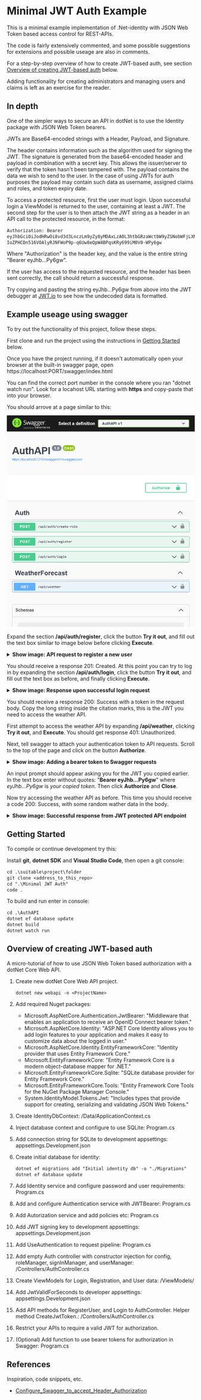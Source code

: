 # Minimal JWT Auth Example

This is a minimal example implementation of .Net-identity with JSON Web Token
based access control for REST-APIs. 

The code is fairly extensively commented, and some possible suggestions for
extensions and possible useage are also in comments.

For a step-by-step overview of how to create JWT-based auth, see section
[Overview of creating JWT-based auth](#Overview-of-creating-JWT-based-auth)
below.

Adding functionality for creating administrators and managing users and claims
is left as an exercise for the reader.

## In depth

One of the simpler ways to secure an API in dotNet is to use the Identity package
with JSON Web Token bearers.

JWTs are Base64-encoded strings with a Header, Payload, and Signature.

The header contains information such as the algorithm used for signing the JWT.
The signature is generated from the base64-encoded header and payload in combination
with a secret key. This allows the issuer/server to verify that the token hasn't
been tampered with.
The payload contains the data we wish to send to the user. In the case of
using JWTs for auth purposes the payload may contain such data as username,
assigned claims and roles, and token expiry date.

To access a protected resource, first the user must login. Upon successful login
a ViewModel is returned to the user, containing at least a JWT.
The second step for the user is to then attach the JWT string as a header in
an API call to the protected resource, in the format:

```
Authorization: Bearer eyJhbGciOiJodHRwOi8vd3d3LnczLm9yZy8yMDAxLzA0L3htbGRzaWctbW9yZSNobWFjLXNoYTUxMiIsInR5cCI6IkpXVCJ9.eyJVc2VyIjoidHJ1ZSIsImh0dHA6Ly9zY2hlbWFzLnhtbHNvYXAub3JnL3dzLzIwMDUvMDUvaWRlbnRpdHkvY2xhaW1zL25hbWUiOiJqb2huQGV4YW1wbGUuY29tIiwiaHR0cDovL3NjaGVtYXMueG1sc29hcC5vcmcvd3MvMjAwNS8wNS9pZGVudGl0eS9jbGFpbXMvZW1haWxhZGRyZXNzIjoiam9obkBleGFtcGxlLmNvbSIsIm5iZiI6MTY1MjAzMzY2NSwiZXhwIjoxNjUyMTIwMDY1fQ.65PwkhVizr79EU425V5h496cUos-IoZPHCDn516VOAlyRJNFWoP9p-q6Uw8eQpW4BPqsKRy699iM0V0-WPy6gw
```

Where "Authorization" is the header key, and the value is the entire string
"Bearer eyJhb...Py6gw".

If the user has access to the requested resource, and the header has been sent
correctly, the call should return a successful response.

Try copying and pasting the string eyJhb...Py6gw from above into the JWT debugger
at [JWT.io](https://jwt.io/) to see how the undecoded data is formatted.

## Example useage using swagger

To try out the functionality of this project, follow these steps.

First clone and run the project using the instructions in
[Getting Started](#Getting-Started) below.

Once you have the project running, if it doesn't automatically open your browser
at the built-in swagger page, open https://localhost:PORT/swagger/index.html

You can find the correct port number in the console where you ran
"dotnet watch run". Look for a locahost URL starting with **https** and
copy-paste that into your browser.

You should arrove at a page similar to this:

![Swagger User Interface](https://raw.githubusercontent.com/mikosken/MinimalJwtAuth/master/readme_images/Swagger_UI_1.png)

Expand the section **/api/auth/register**, click the button **Try it out**, and
fill out the text box similar to image below before clicking **Execute**.

<details>
    <summary><b>Show image: API request to register a new user</b></summary>
    ![API request to register a new user](https://raw.githubusercontent.com/mikosken/MinimalJwtAuth/master/readme_images/Swagger_UI_2_register_request.png)
</details>


You should receive a response 201: Created. At this point you can try to log in
by expanding the section **/api/auth/login**, click the button **Try it out**,
and fill out the text box as before, and finally clicking **Execute**.

<details>
    <summary><b>Show image: Response upon successful login request</b></summary>
    ![Response upon successful login request](https://raw.githubusercontent.com/mikosken/MinimalJwtAuth/master/readme_images/Swagger_UI_3_login_response.png)
</details>


You should receive a response 200: Success with a token in the request body.
Copy the long string inside the citation marks, this is the JWT you need to
access the weather API.

First attempt to access the weather API by expanding **/api/weather**, clicking
**Try it out**, and **Execute**. You should get response 401: Unauthorized.

Next, tell swagger to attach your authentication token to API requests. Scroll
to the top of the page and click on the button **Authorize**.

<details>
    <summary><b>Show image: Adding a bearer token to Swagger requests</b></summary>
![Adding a bearer token to Swagger requests](https://raw.githubusercontent.com/mikosken/MinimalJwtAuth/master/readme_images/Swagger_UI_4_authorize.png)
</details>


An input prompt should appear asking you for the JWT you copied earlier. In the
text box enter without quotes: "**Bearer eyJhb...Py6gw**" where *eyJhb...Py6gw*
is *your copied token*. Then click **Authorize** and **Close**.

Now try accessing the weather API as before. This time you should receive a code
200: Success, with some random wather data in the body.

<details>
    <summary><b>Show image: Successful response from JWT protected API endpoint</b></summary>
![Successful response from JWT protected API endpoint](https://raw.githubusercontent.com/mikosken/MinimalJwtAuth/master/readme_images/Swagger_UI_5_weather_success.png)
</details>


## Getting Started

To compile or continue development try this:

Install **git**, **dotnet SDK** and **Visual Studio Code**, then open a git console:

```
cd .\suitable\project\folder
git clone <address_to_this_repo>
cd ".\Minimal JWT Auth"
code .
```

To build and run enter in console:
```
cd .\AuthAPI
dotnet ef database update
dotnet build
dotnet watch run
```

## Overview of creating JWT-based auth

A micro-tutorial of how to use JSON Web Token based authorization with a dotNet
Core Web API.

1. Create new dotNet Core Web API project.

   ```
   dotnet new webapi -n <ProjectName>
   ```

2. Add required Nuget packages:

   * Microsoft.AspNetCore.Authentication.JwtBearer: "Middleware that enables an application to receive an OpenID Connect bearer token."
   * Microsoft.AspNetCore.Identity: "ASP.NET Core Identity allows you to add login features to your application and makes it easy to customize data about the logged in user."
   * Microsoft.AspNetCore.Identity.EntityFrameworkCore: "Identity provider that uses Entity Framework Core."
   * Microsoft.EntityFrameworkCore: "Entity Framework Core is a modern object-database mapper for .NET."
   * Microsoft.EntityFrameworkCore.Sqlite: "SQLite database provider for Entity Framework Core."
   * Microsoft.EntityFrameworkCore.Tools: "Entity Framework Core Tools for the NuGet Package Manager Console."
   * System.IdentityModel.Tokens.Jwt: "Includes types that provide support for creating, serializing and validating JSON Web Tokens."


3. Create IdentityDbContext: /Data/ApplicationContext.cs
3. Inject database context and configure to use SQLite: Program.cs
3. Add connection string for SQLite to development appsettings: appsettings.Development.json

4. Create initial database for identity:

   ```
   dotnet ef migrations add "Initial identity db" -o "./Migrations"
   dotnet ef database update
   ```

5. Add Identity service and configure password and user requirements: Program.cs
5. Add and configure Authentication service with JWTBearer: Program.cs
5. Add Autorization service and add policies etc: Program.cs
5. Add JWT signing key to development appsettings: appsettings.Development.json
5. Add UseAuthentication to request pipeline: Program.cs

6. Add empty Auth controller with constructor injection for config, roleManager, signInManager, and userManager: /Controllers/AuthController.cs

7. Create ViewModels for Login, Registration, and User data: /ViewModels/
7. Add JwtValidForSeconds to developer appsettings: appsettings.Development.json
7. Add API methods for RegisterUser, and Login to AuthController. Helper method CreateJwtToken.: /Controllers/AuthController.cs

8. Restrict your APIs to require a valid JWT for authorization.
8. (Optional) Add function to use bearer tokens for authorization in Swagger: Program.cs


## References

Inspiration, code snippets, etc.

* [Configure_Swagger_to_accept_Header_Authorization](https://www.freecodespot.com/blog/use-jwt-bearer-authorization-in-swagger/#VIII_Configure_Swagger_to_accept_Header_Authorization)
